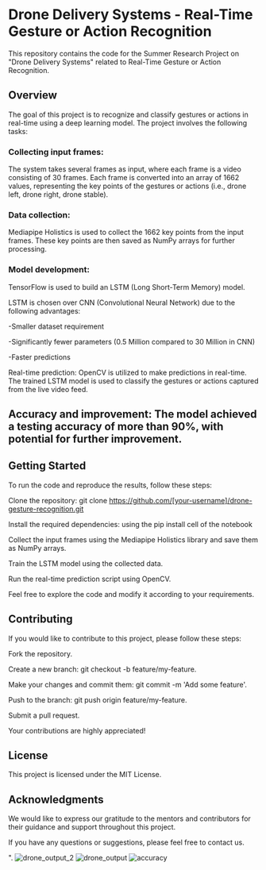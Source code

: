 # Drone Delivery Systems - Real-Time Gesture or Action Recognition
This repository contains the code for the Summer Research Project on "Drone Delivery Systems" related to Real-Time Gesture or Action Recognition.

## Overview
The goal of this project is to recognize and classify gestures or actions in real-time using a deep learning model. The project involves the following tasks:

### Collecting input frames:
The system takes several frames as input, where each frame is a video consisting of 30 frames. Each frame is converted into an array of 1662 values, representing the key points of the gestures or actions (i.e., drone left, drone right, drone stable).

### Data collection:
Mediapipe Holistics is used to collect the 1662 key points from the input frames. These key points are then saved as NumPy arrays for further processing.

### Model development:
TensorFlow is used to build an LSTM (Long Short-Term Memory) model.

LSTM is chosen over CNN (Convolutional Neural Network) due to the following advantages:

-Smaller dataset requirement

-Significantly fewer parameters (0.5 Million compared to 30 Million in CNN)

-Faster predictions

Real-time prediction: OpenCV is utilized to make predictions in real-time. The trained LSTM model is used to classify the gestures or actions captured from the live video feed.

## Accuracy and improvement: The model achieved a testing accuracy of more than 90%, with potential for further improvement.

## Getting Started
To run the code and reproduce the results, follow these steps:

Clone the repository: git clone https://github.com/[your-username]/drone-gesture-recognition.git

Install the required dependencies: using the pip install cell of the notebook

Collect the input frames using the Mediapipe Holistics library and save them as NumPy arrays.

Train the LSTM model using the collected data.

Run the real-time prediction script using OpenCV.

Feel free to explore the code and modify it according to your requirements.

## Contributing
If you would like to contribute to this project, please follow these steps:

Fork the repository.

Create a new branch: git checkout -b feature/my-feature.

Make your changes and commit them: git commit -m 'Add some feature'.

Push to the branch: git push origin feature/my-feature.

Submit a pull request.

Your contributions are highly appreciated!

## License
This project is licensed under the MIT License.

## Acknowledgments
We would like to express our gratitude to the mentors and contributors for their guidance and support throughout this project.

If you have any questions or suggestions, please feel free to contact us.

". 
![drone_output_2](https://user-images.githubusercontent.com/80156877/200922584-c66acd0a-43e8-4f55-91b2-9e13e6460e2a.png)
![drone_output](https://user-images.githubusercontent.com/80156877/200922601-8cb8ddac-a18f-4355-b8d5-d3b4ffdc999b.png)
![accuracy](https://user-images.githubusercontent.com/80156877/200922664-9321b3fb-d14d-4e23-bdaa-6ba43ca14b97.png)
